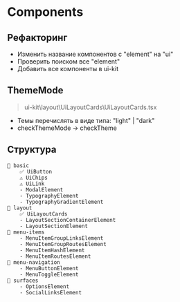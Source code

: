 # Components

## Рефакторинг

- Изменить название компонентов с "element" на "ui"
- Проверить поиском все "element"
- Добавить все компоненты в ui-kit

## ThemeMode

> ui-kit\layout\UiLayoutCards\UiLayoutCards.tsx

- Темы перечислять в виде типа: "light" | "dark"
- checkThemeMode -> checkTheme

## Структура

```
📂 basic
    ✅ UiButton
    ⚠️ UiChips
    ⚠️ UiLink
    - ModalElement
    - TypographyElement
    - TypographyGradientElement
📂 layout
    ✅ UiLayoutCards
    - LayoutSectionContainerElement
    - LayoutSectionElement
📂 menu-items
    - MenuItemGroupLinksElement
    - MenuItemGroupRoutesElement
    - MenuItemHashElement
    - MenuItemRoutesElement
📂 menu-navigation
    - MenuButtonElement
    - MenuToggleElement
📂 surfaces
    - OptionsElement
    - SocialLinksElement
```

